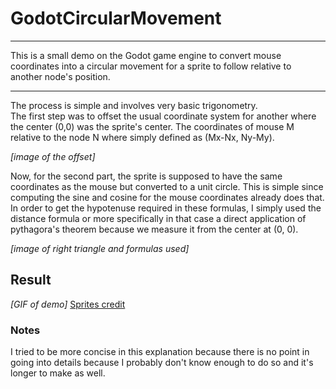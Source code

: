 # GodotCircularMovement
---
This is a small demo on the Godot game engine to convert mouse coordinates into a circular movement for a sprite to follow relative to another node's position.

---

The process is simple and involves very basic trigonometry.  
The first step was to offset the usual coordinate system for another where the center (0,0) was the sprite's center. The coordinates of mouse M relative to the node N where simply defined as (Mx-Nx, Ny-My). 

_[image of the offset]_  

Now, for the second part, the sprite is supposed to have the same coordinates as the mouse but converted to a unit circle. This is simple since computing the sine and cosine for the mouse coordinates already does that. In order to get the hypotenuse required in these formulas, I simply used the distance formula or more specifically in that case a direct application of pythagora's theorem because we measure it from the center at (0, 0).

_[image of right triangle and formulas used]_  

## Result

_[GIF of demo]_
[Sprites credit](https://helianthus-games.itch.io/pixel-art-planets)
### Notes
I tried to be more concise in this explanation because there is no point in going into details because I probably don't know enough to do so and it's longer to make as well.
